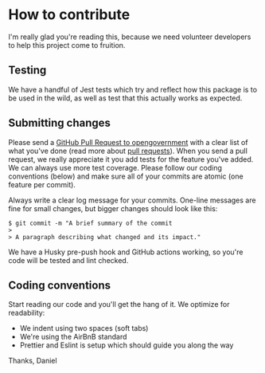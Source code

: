 # How to contribute

I'm really glad you're reading this, because we need volunteer developers to help this project come to fruition.

## Testing

We have a handful of Jest tests which try and reflect how this package is to be used in the wild, as well as test that this actually works as expected.

## Submitting changes

Please send a [GitHub Pull Request to opengovernment](https://github.com/kwaimind/makeSuffix/pull/new/production) with a clear list of what you've done (read more about [pull requests](http://help.github.com/pull-requests/)). When you send a pull request, we really appreciate it you add tests for the feature you've added. We can always use more test coverage. Please follow our coding conventions (below) and make sure all of your commits are atomic (one feature per commit).

Always write a clear log message for your commits. One-line messages are fine for small changes, but bigger changes should look like this:

    $ git commit -m "A brief summary of the commit
    >
    > A paragraph describing what changed and its impact."

We have a Husky pre-push hook and GitHub actions working, so you're code will be tested and lint checked.

## Coding conventions

Start reading our code and you'll get the hang of it. We optimize for readability:

- We indent using two spaces (soft tabs)
- We're using the AirBnB standard
- Prettier and Eslint is setup which should guide you along the way

Thanks,
Daniel
